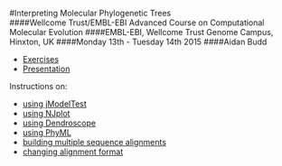 #Interpreting Molecular Phylogenetic Trees  
####Wellcome Trust/EMBL-EBI Advanced Course on Computational Molecular Evolution 
####EMBL-EBI, Wellcome Trust Genome Campus, Hinxton, UK
####Monday 13th - Tuesday 14th 2015
####Aidan Budd


- [Exercises](./interpretingPhylogenies.html)
- [Presentation](./presentations/phyloIntroBudd.pdf)

Instructions on:

- [using jModelTest](./usingJModelTest.html)
- [using NJplot](./usingNJplot.html)
- [using Dendroscope](./usingDendroscope.html)
- [using PhyML](./)
- [building multiple sequence alignments](./buildingMSAs.html)
- [changing alignment format](./changingAlignmentFormats.html)